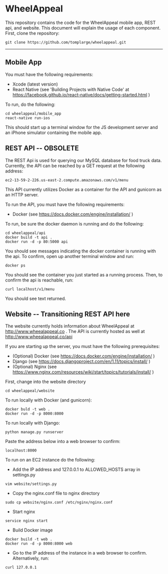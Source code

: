 WheelAppeal
===================
This repository contains the code for the WheelAppeal mobile app, REST api, and website. This document will explain the usage of each component. First, clone the repository:

```
git clone https://github.com/tomplarge/wheelappeal.git
```
----------


Mobile App
-------------
You must have the following requirements:
- Xcode (latest version)
- React Native (see 'Building Projects with Native Code' at <href> <href> https://facebook.github.io/react-native/docs/getting-started.html </href>)

To run, do the following:
```
cd wheelappeal/mobile_app
react-native run-ios
```

This should start up a terminal window for the JS development server and an iPhone simulator containing the mobile app.

REST API -- OBSOLETE
----------
The REST Api is used for querying our MySQL database for food truck data. Currently, the API can be reached by a GET request at the following address:
```
ec2-13-59-2-226.us-east-2.compute.amazonaws.com/v1/menu
```

This API currently utilizes Docker as a container for the API and gunicorn as an HTTP server.

To run the API, you must have the following requirements:
- Docker (see <href> https://docs.docker.com/engine/installation/ </href>)

To run, be sure the docker daemon is running and do the following:
```
cd wheelappeal/api
docker build -t api .
docker run -d -p 80:5000 api
```
You should see messages indicating the docker container is running with the api. To confirm, open up another terminal window and run:
```
docker ps
```

You should see the container you just started as a running process. Then, to confirm the api is reachable, run:
```
curl localhost/v1/menu
```
You should see text returned.

Website -- Transitioning REST API here
----------
The website currently holds information about WheelAppeal at <href> http://www.wheealappeal.co </href>. The API is currently hosted as well at <href> http://www.wheealappeal.co/api </href>

If you are starting up the server, you must have the following prerequisites:
- (Optional) Docker (see <href> https://docs.docker.com/engine/installation/ </href>)
- Django (see <href> https://docs.djangoproject.com/en/1.11/topics/install/ </href>)
- (Optional) Nginx (see <href> https://www.nginx.com/resources/wiki/start/topics/tutorials/install/ </href>)

First, change into the website directory
```
cd wheelappeal/website
```
To run locally with Docker (and gunicorn):
```
docker buld -t web .
docker run -d -p 8000:8000
```
To run locally with Django:
```
python manage.py runserver
```

Paste the address below into a web browser to confirm:

```
localhost:8000
```

To run on an EC2 instance  do the following:
- Add the IP address and 127.0.0.1 to ALLOWED_HOSTS array in settings.py
```
vim website/settings.py
```
- Copy the nginx.conf file to nginx directory
```
sudo cp website/nginx.conf /etc/nginx/nginx.conf
```
- Start nginx
```
service nginx start
```
- Build Docker image
```
docker build -t web .
docker run -d -p 8000:8000 web
```
- Go to the IP address of the instance in a web browser to confirm. Alternatively, run:
```
curl 127.0.0.1
```
